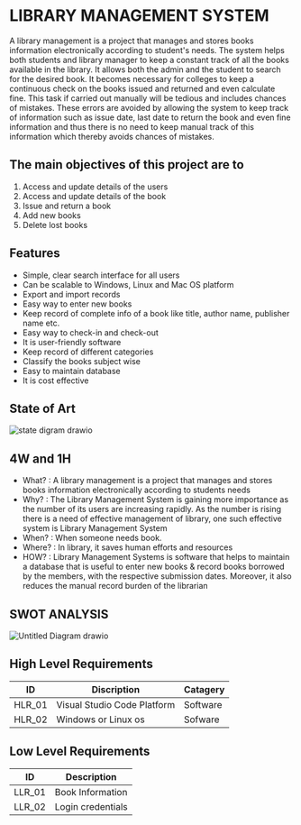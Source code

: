 # LIBRARY MANAGEMENT SYSTEM
A library management is a project that manages and stores books information electronically according to student&#39;s needs. The system helps both students and library manager to keep a constant track of all the books available in the library. It allows both the admin and the student to search for the desired book. It becomes necessary for colleges to keep a continuous check on the books issued and returned and even calculate fine. This task if carried out manually will be tedious and includes chances of mistakes. These errors are avoided by allowing the system to keep track of information such as issue date, last date to return the book and even fine information and thus there is no need to keep manual track of this information which thereby avoids chances of mistakes.
## The main objectives of this project are to
1.  Access and update details of the users
2.  Access and update details of the book
3.  Issue and return a book
4.  Add new books
5.  Delete lost books
## Features
  -  Simple, clear search interface for all users
  -  Can be scalable to Windows, Linux and Mac OS platform
  -  Export and import records
  -  Easy way to enter new books
  -  Keep record of complete info of a book like title, author name, publisher name etc.
  -  Easy way to check-in and check-out
  -  It is user-friendly software
  -  Keep record of different categories
  -  Classify the books subject wise
  -  Easy to maintain database
  -  It is cost effective
## State of Art
![state digram drawio](https://user-images.githubusercontent.com/94165024/143239033-7cfb5167-2708-489e-ba9b-655b89ecc117.png)
## 4W and 1H
  -  What? : A library management is a project that manages and stores books information electronically according to students needs
  -  Why? : The Library Management System is gaining more importance as the number of its users are increasing rapidly. As the number is rising there is a need of effective management of library, one such effective system is Library Management System
  -  When? : When someone needs book.
  -  Where? : In library, it saves human efforts and resources
  -  HOW? : Library Management Systems is software that helps to maintain a database that is useful to enter new books &amp; record books borrowed by the members, with the respective submission dates. Moreover, it also reduces the manual record burden of the librarian
## SWOT ANALYSIS
![Untitled Diagram drawio](https://user-images.githubusercontent.com/94165024/143191423-59d126cf-00ae-47ca-aec4-18bcb85fda6c.png)
## High Level Requirements
| ID  | Discription | Catagery |
| ------ | ------ | ------ |
| HLR_01 | Visual Studio Code Platform | Software |
| HLR_02 | Windows or Linux os | Sofware |
## Low Level Requirements
| ID | Description |
| ----- | ----- |
| LLR_01 | Book Information|
| LLR_02 | Login credentials |
